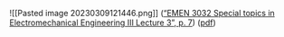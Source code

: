 ![[Pasted image 20230309121446.png]]
([“EMEN 3032 Special topics in Electromechanical Engineering III Lecture 3”, p. 7](zotero://select/library/items/8J65FRWW)) ([pdf](zotero://open-pdf/library/items/8A7PQIJG?page=7&annotation=DDUZR3VV))